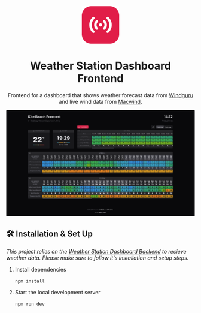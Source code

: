 <div align="center">
  <img alt="Logo" src="https://raw.githubusercontent.com/MikaelRothig/weather-station-dashboard-frontend/main/public/favicon.svg" width="100" />
</div>
<h1 align="center">
    Weather Station Dashboard Frontend
</h1>
<p align="center">
    Frontend for a dashboard that shows weather forecast data from <a href="https://www.windguru.cz/208276" target="_blank">Windguru</a> and live wind data from <a href="https://mac-wind.appspot.com/" target="_blank">Macwind</a>.
</p>

![demo](https://raw.githubusercontent.com/MikaelRothig/weather-station-dashboard-frontend/main/src/assets/images/demo.png)

## 🛠 Installation & Set Up
*This project relies on the <a href="https://github.com/mikaelrothig/weather-station-dashboard-backend">Weather Station Dashboard Backend</a> to recieve weather data. Please make sure to follow it's installation and setup steps.*

1. Install dependencies

   ```sh
   npm install
   ```

2. Start the local development server

   ```sh
   npm run dev
   ```
